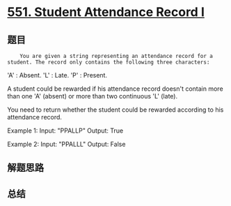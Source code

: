 # [551. Student Attendance Record I](https://leetcode.com/problems/student-attendance-record-i/)

## 题目

        You are given a string representing an attendance record for a student. The record only contains the following three characters:



'A' : Absent. 
'L' : Late.
 'P' : Present. 




A student could be rewarded if his attendance record doesn't contain more than one 'A' (absent) or more than two continuous 'L' (late).    

You need to return whether the student could be rewarded according to his attendance record.

Example 1:
Input: "PPALLP"
Output: True



Example 2:
Input: "PPALLL"
Output: False





      

## 解题思路


## 总结


